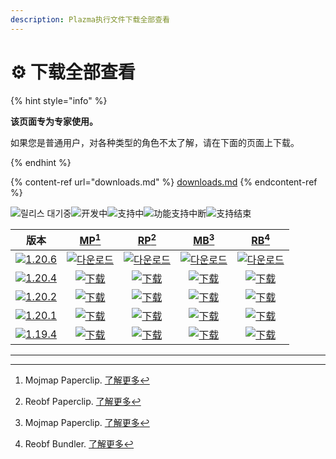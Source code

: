 ```yaml
---
description: Plazma执行文件下载全部查看
---
```


# ⚙️ 下载全部查看

{% hint style="info" %}

**该页面专为专家使用。**

如果您是普通用户，对各种类型的角色不太了解，请在下面的页面上下载。

{% endhint %}

{% content-ref url="downloads.md" %}
[downloads.md](downloads.md)
{% endcontent-ref %}

[wtr]: https://badge.plazmamc.org/0/릴리스%20대기중

![릴리스 대기중][wtr]![开发中](https://badge.plazmamc.org/1/개발중)![支持中](https://badge.plazmamc.org/2/지원중)![功能支持中断](https://badge.plazmamc.org/6/기능%20지원%20중단)![支持结束](https://badge.plazmamc.org/4/지원%20종료)

|                                         版本                                        |                          [MP](#user-content-fn-1)[^1]                          |                          [RP](#user-content-fn-2)[^2]                          |                          [MB](#user-content-fn-3)[^3]                          |                          [RB](#user-content-fn-4)[^4]                          |
| :-------------------------------------------------------------------------------: | :----------------------------------------------------------------------------: | :----------------------------------------------------------------------------: | :----------------------------------------------------------------------------: | :----------------------------------------------------------------------------: |
| [![1.20.6](https://badge.plazmamc.org/1/1.20.6)](https://git.plazmamc.org/1.20.6) | [![다운로드](https://badge.plazmamc.org/1/다운로드)](https://dl.plazmamc.org/1.20.6/0) | [![다운로드](https://badge.plazmamc.org/1/다운로드)](https://dl.plazmamc.org/1.20.6/1) | [![다운로드](https://badge.plazmamc.org/1/다운로드)](https://dl.plazmamc.org/1.20.6/2) | [![다운로드](https://badge.plazmamc.org/1/다운로드)](https://dl.plazmamc.org/1.20.6/3) |
| [![1.20.4](https://badge.plazmamc.org/2/1.20.4)](https://git.plazmamc.org/1.20.4) |   [![下载](https://badge.plazmamc.org/1/下载)](https://dl.plazmamc.org/1.20.4/0)   |   [![下载](https://badge.plazmamc.org/1/下载)](https://dl.plazmamc.org/1.20.4/1)   |   [![下载](https://badge.plazmamc.org/1/下载)](https://dl.plazmamc.org/1.20.4/2)   |   [![下载](https://badge.plazmamc.org/1/下载)](https://dl.plazmamc.org/1.20.4/3)   |
| [![1.20.2](https://badge.plazmamc.org/6/1.20.2)](https://git.plazmamc.org/1.20.2) |   [![下载](https://badge.plazmamc.org/1/下载)](https://dl.plazmamc.org/1.20.2/0)   |   [![下载](https://badge.plazmamc.org/1/下载)](https://dl.plazmamc.org/1.20.2/1)   |   [![下载](https://badge.plazmamc.org/1/下载)](https://dl.plazmamc.org/1.20.2/2)   |   [![下载](https://badge.plazmamc.org/1/下载)](https://dl.plazmamc.org/1.20.2/3)   |
| [![1.20.1](https://badge.plazmamc.org/4/1.20.1)](https://git.plazmamc.org/1.20.1) |   [![下载](https://badge.plazmamc.org/1/下载)](https://dl.plazmamc.org/1.20.1/0)   |   [![下载](https://badge.plazmamc.org/1/下载)](https://dl.plazmamc.org/1.20.1/1)   |   [![下载](https://badge.plazmamc.org/1/下载)](https://dl.plazmamc.org/1.20.1/2)   |   [![下载](https://badge.plazmamc.org/1/下载)](https://dl.plazmamc.org/1.20.1/3)   |
| [![1.19.4](https://badge.plazmamc.org/4/1.19.4)](https://git.plazmamc.org/1.19.4) |   [![下载](https://badge.plazmamc.org/1/下载)](https://dl.plazmamc.org/1.19.4/0)   |   [![下载](https://badge.plazmamc.org/1/下载)](https://dl.plazmamc.org/1.19.4/1)   |   [![下载](https://badge.plazmamc.org/1/下载)](https://dl.plazmamc.org/1.19.4/2)   |   [![下载](https://badge.plazmamc.org/1/下载)](https://dl.plazmamc.org/1.19.4/3)   |

***

[^1]: Mojmap Paperclip. [了解更多](../administration/getting-started#id-2)

[^2]: Reobf Paperclip. [了解更多](../administration/getting-started#id-2)

[^3]: Mojmap Paperclip. [了解更多](../administration/getting-started#id-2)

[^4]: Reobf Bundler. [了解更多](../administration/getting-started#id-2)
